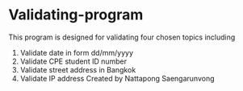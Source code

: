 # Validating-program
This program is designed for validating four chosen topics including
1. Validate date in form dd/mm/yyyy
2. Validate CPE student ID number
3. Validate street address in Bangkok
4. Validate IP address
Created by Nattapong Saengarunvong
